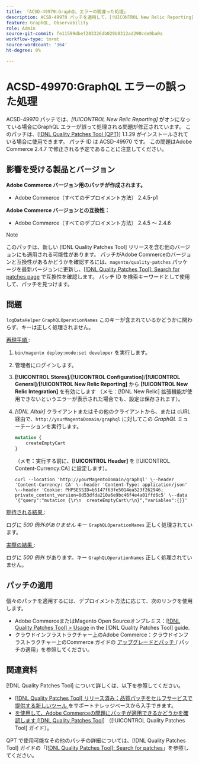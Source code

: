 ```yaml
---
title: 「ACSD-49970:GraphQL エラーの間違った処理」
description: ACSD-49970 パッチを適用して、[!UICONTROL New Relic Reporting] がオンになっているときにAdobe Commerce エラーの誤った処理があるGraphQLの問題を修正してください。
feature: GraphQL, Observability
role: Admin
source-git-commit: fe11599dbef283326db029b0312ad290cde0ba0a
workflow-type: tm+mt
source-wordcount: '364'
ht-degree: 0%

---
```


# ACSD-49970:GraphQL エラーの誤った処理

ACSD-49970 パッチでは、*[!UICONTROL New Relic Reporting]* がオンになっている場合にGraphQL エラーが誤って処理される問題が修正されています。 このパッチは、[[!DNL Quality Patches Tool (QPT)]](https://experienceleague.adobe.com/ja/docs/commerce-knowledge-base/kb/announcements/commerce-announcements/magento-quality-patches-released-new-tool-to-self-serve-quality-patches) 1.1.29 がインストールされている場合に使用できます。 パッチ ID は ACSD-49970 です。 この問題はAdobe Commerce 2.4.7 で修正される予定であることに注意してください。

## 影響を受ける製品とバージョン

**Adobe Commerce バージョン用のパッチが作成されます。**

* Adobe Commerce（すべてのデプロイメント方法） 2.4.5-p1

**Adobe Commerce バージョンとの互換性：**

* Adobe Commerce（すべてのデプロイメント方法） 2.4.5 ～ 2.4.6

>[!NOTE]
>
>このパッチは、新しい [!DNL Quality Patches Tool] リリースを含む他のバージョンにも適用される可能性があります。 パッチがAdobe Commerceのバージョンと互換性があるかどうかを確認するには、`magento/quality-patches` パッケージを最新バージョンに更新し、[[!DNL Quality Patches Tool]: Search for patches page](https://experienceleague.adobe.com/tools/commerce-quality-patches/index.html?lang=ja) で互換性を確認します。 パッチ ID を検索キーワードとして使用して、パッチを見つけます。

## 問題

`logDataHelper` `GraphQLOperationNames` このキーが含まれているかどうかに関わらず、キーは正しく処理されません。

<u> 再現手順 </u>:

1. `bin/magento deploy:mode:set developer` を実行します。
1. 管理者にログインします。
1. **[!UICONTROL Stores]**/**[!UICONTROL Configuration]**/**[!UICONTROL General]**/**[!UICONTROL New Relic Reporting]** から **[!UICONTROL New Relic Integration]** を有効にします
（メモ：[!DNL New Relic] 拡張機能が使用できないというエラーが表示された場合でも、設定は保存されます）。
1. *[!DNL Altair]* クライアントまたはその他のクライアントから、または cURL 経由で、`http://yourMagentoDomain/graphql` に対してこの *GraphQL* ミューテーションを実行します。

   ```GraphQL
   mutation {
       createEmptyCart
   }
   ```

   （メモ：実行する前に、**[!UICONTROL Header]** を [!UICONTROL Content-Currency:CA] に設定します）。

   ```cURL
   curl --location 'http://yourMagentoDomain/graphql' \--header 'Content-Currency: CA' \--header 'Content-Type: application/json' \--header 'Cookie: PHPSESSID=b5147f63fe5014ea523f262946; private_content_version=8d53dfda210a6e9bc46f4e4a01ffd6c5' \--data '{"query":"mutation {\r\n  createEmptyCart\r\n}","variables":{}}'
   ```

<u> 期待される結果 </u>:

ログに *500 例外がありません* キー `GraphQLOperationNames` 正しく処理されています。

<u> 実際の結果 </u>:

ログに *500 例外* があります。キー `GraphQLOperationNames` 正しく処理されていません。

## パッチの適用

個々のパッチを適用するには、デプロイメント方法に応じて、次のリンクを使用します。

* Adobe CommerceまたはMagento Open Sourceオンプレミス：[[!DNL Quality Patches Tool] > Usage](/help/tools/quality-patches-tool/usage.md) in the [!DNL Quality Patches Tool] guide.
* クラウドインフラストラクチャー上のAdobe Commerce：クラウドインフラストラクチャー上のCommerce ガイドの [ アップグレードとパッチ ](https://experienceleague.adobe.com/docs/commerce-cloud-service/user-guide/develop/upgrade/apply-patches.html?lang=ja)/ パッチの適用」を参照してください。

## 関連資料

[!DNL Quality Patches Tool] について詳しくは、以下を参照してください。

* [[!DNL Quality Patches Tool]  リリース済み：品質パッチをセルフサービスで提供する新しいツール ](https://experienceleague.adobe.com/ja/docs/commerce-knowledge-base/kb/announcements/commerce-announcements/magento-quality-patches-released-new-tool-to-self-serve-quality-patches) をサポートナレッジベースから入手できます。
* [ を使用して、Adobe Commerceの問題にパッチが適用できるかどうかを確認します  [!DNL Quality Patches Tool]](/help/tools/quality-patches-tool/patches-available-in-qpt/check-patch-for-magento-issue-with-magento-quality-patches.md) （[!UICONTROL Quality Patches Tool] ガイド）。


QPT で使用可能なその他のパッチの詳細については、[!DNL Quality Patches Tool] ガイドの「[[!DNL Quality Patches Tool]: Search for patches](https://experienceleague.adobe.com/tools/commerce-quality-patches/index.html?lang=ja)」を参照してください。
